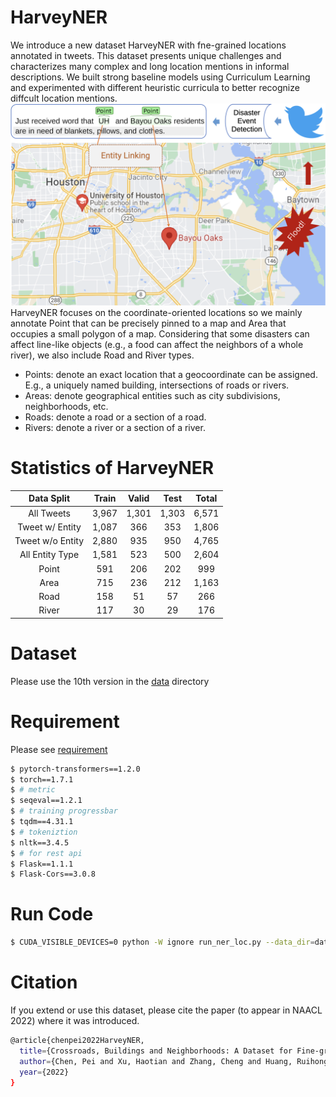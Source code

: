# HarveyNER
We introduce a new dataset HarveyNER with fne-grained locations annotated in tweets. This dataset presents unique challenges and characterizes many complex and long location mentions in informal descriptions. We built strong baseline models using Curriculum Learning and experimented with different heuristic curricula to better recognize diffcult location mentions. 
![alt](tweet_example.png)
HarveyNER focuses on the coordinate-oriented locations so we mainly annotate Point that can be precisely pinned to a map and Area that occupies a small polygon of a map. Considering that some disasters can affect line-like objects (e.g., a food can affect the neighbors of a whole river), we also include Road and River types.
* Points: denote an exact location that a geocoordinate can be assigned. E.g., a uniquely named building, intersections of roads or rivers.
* Areas: denote geographical entities such as city subdivisions, neighborhoods, etc.
* Roads: denote a road or a section of a road.
* Rivers: denote a river or a section of a river.

# Statistics of HarveyNER
|    Data Split    | Train | Valid |  Test | Total |
|:----------------:|:-----:|:-----:|:-----:|:-----:|
|    All Tweets    | 3,967 | 1,301 | 1,303 | 6,571 |
|  Tweet w/ Entity | 1,087 |  366  |  353  | 1,806 |
| Tweet w/o Entity | 2,880 |  935  |  950  | 4,765 |
|  All Entity Type | 1,581 |  523  |  500  | 2,604 |
|       Point      |  591  |  206  |  202  |  999  |
|       Area       |  715  |  236  |  212  | 1,163 |
|       Road       |  158  |   51  |   57  |  266  |
|       River      |  117  |   30  |   29  |  176  |

# Dataset
Please use the 10th version in the [data](https://github.com/brickee/HarveyNER/tree/main/data/tweets) directory

# Requirement
Please see [requirement](https://github.com/brickee/HarveyNER/blob/main/requirements.txt)
```sh
$ pytorch-transformers==1.2.0
$ torch==1.7.1
$ # metric
$ seqeval==1.2.1
$ # training progressbar
$ tqdm==4.31.1
$ # tokeniztion
$ nltk==3.4.5
$ # for rest api
$ Flask==1.1.1
$ Flask-Cors==3.0.8
```

# Run Code
```sh
$ CUDA_VISIBLE_DEVICES=0 python -W ignore run_ner_loc.py --data_dir=data/tweets --bert_model=bert-base-uncased --task_name=ner --max_seq_length=48 --num_train_epochs=50 --learning_rate=5e-5 --bert_lr=5e-5 --train_batch_size=32 --eval_batch_size=32 --do_train --do_eval --do_predict --seed=42  --do_lower_case --warmup_proportion=0.1 --curriculum=commonness --netural --complexity_lambda=0.6 --maximum_lambda=1 --anti

```

# Citation
If you extend or use this dataset, please cite the paper (to appear in NAACL 2022) where it was introduced.
```sh
@article{chenpei2022HarveyNER,
  title={Crossroads, Buildings and Neighborhoods: A Dataset for Fine-grained Location Recognition},
  author={Chen, Pei and Xu, Haotian and Zhang, Cheng and Huang, Ruihong},
  year={2022}
}
```
